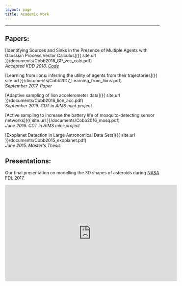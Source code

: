 ```yaml
---
layout: page
title: Academic Work
---
```

***
<!--![image-title-here]({{ site.url }}/images/Lion_withTag.jpg){:class="img-responsive"}
September 2016-->
## Papers:

[Identifying Sources and Sinks in the Presence of Multiple Agents with Gaussian Process Vector Calculus]({{ site.url }}/documents/Cobb2018_GP_vec_calc.pdf)<br />
<em>Accepted KDD 2018. [Code](https://github.com/AdamCobb/GP-LAPLACE)</em>

[Learning from lions: inferring the utility of agents from their trajectories]({{ site.url }}/documents/Cobb2017_Learning_from_lions.pdf)<br />
<em>September 2017. Paper</em>

[Adaptive sampling of lion accelerometer data]({{ site.url }}/documents/Cobb2016_lion_acc.pdf)<br />
<em>September 2016. CDT in AIMS mini-project</em>


[Active sampling to increase the battery life of mosquito-detecting sensor networks]({{ site.url }}/documents/Cobb2016_mosq.pdf)<br />
<em>June 2016. CDT in AIMS mini-project</em>


[Exoplanet Detection in Large Astronomical Data Sets]({{ site.url }}/documents/Cobb2015_exoplanet.pdf)<br />
<em>June 2015. Master's Thesis</em>

## Presentations:

Our final presentation on modelling the 3D shapes of asteroids during [NASA FDL 2017](http://www.frontierdevelopmentlab.org/#/).

<iframe width="560" height="315" src="https://www.youtube.com/embed/WE7kWHi1EQY?rel=0" frameborder="0" allowfullscreen></iframe>



